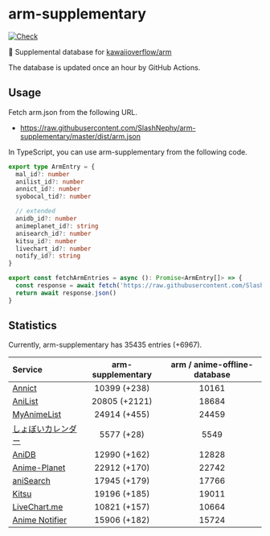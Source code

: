 # arm-supplementary

[![Check](https://github.com/SlashNephy/arm-supplementary/actions/workflows/check-node.yml/badge.svg)](https://github.com/SlashNephy/arm-supplementary/actions/workflows/check-node.yml)

💊 Supplemental database for [kawaiioverflow/arm](https://github.com/kawaiioverflow/arm)

The database is updated once an hour by GitHub Actions.

## Usage

Fetch arm.json from the following URL.

- https://raw.githubusercontent.com/SlashNephy/arm-supplementary/master/dist/arm.json

In TypeScript, you can use arm-supplementary from the following code.

```TypeScript
export type ArmEntry = {
  mal_id?: number
  anilist_id?: number
  annict_id?: number
  syobocal_tid?: number

  // extended
  anidb_id?: number
  animeplanet_id?: string
  anisearch_id?: number
  kitsu_id?: number
  livechart_id?: number
  notify_id?: string
}

export const fetchArmEntries = async (): Promise<ArmEntry[]> => {
  const response = await fetch('https://raw.githubusercontent.com/SlashNephy/arm-supplementary/master/dist/arm.json')
  return await response.json()
}
```

## Statistics

Currently, arm-supplementary has 35435 entries (+6967).

| Service                                     | arm-supplementary | arm / anime-offline-database |
| :------------------------------------------ | :---------------: | :--------------------------: |
| [Annict](https://annict.com)                |   10399 (+238)    |            10161             |
| [AniList](https://anilist.co)               |   20805 (+2121)   |            18684             |
| [MyAnimeList](https://myanimelist.net)      |   24914 (+455)    |            24459             |
| [しょぼいカレンダー](https://cal.syoboi.jp) |    5577 (+28)     |             5549             |
| [AniDB](https://anidb.net)                  |   12990 (+162)    |            12828             |
| [Anime-Planet](https://anime-planet.com)    |   22912 (+170)    |            22742             |
| [aniSearch](https://anisearch.com)          |   17945 (+179)    |            17766             |
| [Kitsu](https://kitsu.io)                   |   19196 (+185)    |            19011             |
| [LiveChart.me](https://livechart.me)        |   10821 (+157)    |            10664             |
| [Anime Notifier](https://notify.moe)        |   15906 (+182)    |            15724             |
